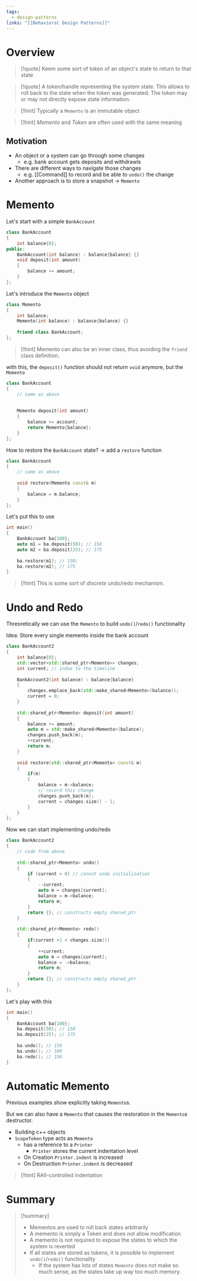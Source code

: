 ```yaml
---
tags:
  - design-patterns
links: "[[Behavioral Design Patterns]]"
---
```

# Overview

>[!quote] Keem some sort of token of an object's state to return to that state

> [!quote] A token/handle representing the system state. This allows to roll back to the state when the token was generated. The token may or may not directly expose state information.

> [!hint] Typically a `Memento` is an immutable object

> [!hint] *Memento* and *Token* are often used with the same meaning

## Motivation

- An object or a system can go through some changes
	- e.g. bank account gets deposits and withdrawls
- There are different ways to navigate those changes
	- e.g. [[Command]] to record and be able to `undo()` the change
- Another approach is to store a snapshot -> `Memento`

# Memento

Let's start with a simple `BankAccount`

```cpp
class BankAccount
{
	int balance{0};
public:
	BankAccount(int balance) : balance{balance} {}
	void deposit(int amount)
	{
		balance += amount;
	}
};
```

Let's introduce the `Memento` object

```cpp
class Memento
{
	int balance;
	Memento(int balance) : balance{balance} {}
	
	friend class BankAccount;
};
```

>[!hint] Memento can also be an inner class, thus avoiding the `friend` class definition.

with this, the `deposit()` function should not return `void` anymore, but the `Memento`

```cpp
class BankAccount
{
	// same as above
	
	
	Memento deposit(int amount)
	{
		balance += account;
		return Memento{balance};
	}
};
```

How to restore the `BankAccount` state?
-> add a `restore` function

```cpp
class BankAccount
{
	// same as above
	
	void restore(Memento const& m)
	{
		balance = m.balance;
	}
};
```

Let's put this to use

```cpp
int main()
{
	BankAccount ba{100};
	auto m1 = ba.deposit(50); // 150
	auto m2 = ba.deposit(25); // 175
	
	ba.restore(m1); // 150;
	ba.restore(m2); // 175
}
```

> [!hint] This is some sort of *discrete* undo/redo mechanism.

# Undo and Redo

Threoretically we can use the `Memento` to build `undo()`/`redo()` functionality

Idea: Store every single memento inside the bank account

```cpp
class BankAccount2
{
	int balance{0};
	std::vector<std::shared_ptr<Memento>> changes;
	int current; // index to the timeline
	
	BankAccount2(int balance) : balance{balance}
	{
		changes.emplace_back(std::make_shared<Memento>(balance));
		current = 0;
	}
	
	std::shared_ptr<Memento> deposit(int amount)
	{
		balance += amount;
		auto m = std::make_shared<Memento>(balance);
		changes.push_back(m);
		++current;
		return m;
	}
	
	void restore(std::shared_ptr<Memento> const& m)
	{
		if(m)
		{
			balance = m->balance;
			// record this change
			changes.push_back(m);
			current = changes.size() - 1;
		}
	}
};
```

Now we can start implementing undo/redo

```cpp
class BankAccount2
{
	// code from above
	
	std::shared_ptr<Memento> undo()
	{
		if (current > 0) // cannot undo initialization
		{
			--current;
			auto m = changes[current];
			balance = m->balance;
			return m;
		}
		return {}; // constructs empty shared_ptr
	}
	
	std::shared_ptr<Memento> redo()
	{
		if(current +1 < changes.size())
		{
			++current;
			auto m = changes[current];
			balance = ->balance;
			return m;
		}
		return {}; // constructs empty shared_ptr
	}
};
```

Let's play with this

```cpp
int main()
{
	BankAccount ba{100};
	ba.deposit(50); // 150
	ba.deposit(25); // 175
	
	ba.undo(); // 150
	ba.undo(); // 100
	ba.redo(); // 150
}
```

# Automatic Memento

Previous examples show explicitly taking `Memento`s.

But we can also have a `Memento` that causes the restoration in the `Memento`s destructor.

- Building c++ objects
- `ScopeToken` type acts as `Memento`
	- has a reference to a `Printer`
		- `Printer` stores the current indentation level
	- On Creation `Printer.indent` is increased
	- On Destruction `Printer.indent` is decreased

> [!hint] RAII-controlled indentation

# Summary

> [!summary]
> - Mementos are used to roll back states arbitrarily
> - A memento is simply a Token and does not allow modification
> - A memento is not required to expose the states to which the system is reverted
> - If all states are stored as tokens, it is possible to implement `undo()`/`redo()` functionality
> 	- If the system has lots of states `Memento` does not make so much sense, as the states take up way too much memory.
